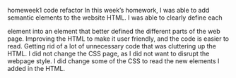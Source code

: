homeweek1 code refactor
In this week’s homework, I was able to add semantic elements to the website HTML. I was able to clearly define each <div> element into an element that better defined the different parts of the web page. Improving the HTML to make it user friendly, and the code is easier to read. Getting rid of a lot of unnecessary code that was cluttering up the HTML. I did not change the CSS page, as I did not want to disrupt the webpage style. I did change some of the CSS to read the new elements I added in the HTML.
